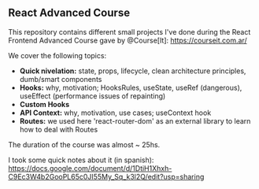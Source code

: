 ## React Advanced Course

This repository contains different small projects I've done during the React Frontend Advanced Course gave by @Course[It]: https://courseit.com.ar/

We cover the following topics:

* **Quick nivelation:** state, props, lifecycle, clean architecture principles, dumb/smart components
* **Hooks:** why, motivation; HooksRules, useState, useRef (dangerous), useEffect (performance issues of repainting)
* **Custom Hooks**
* **API Context:** why, motivation, use cases; useContext hook
* **Routes:** we used here 'react-router-dom' as an external library to learn how to deal with Routes

The duration of the course was almost ~ 25hs.

I took some quick notes about it (in spanish): https://docs.google.com/document/d/1DtiH1Xhxh-C9Ec3W4b2GooPL65c0JI55My_Sq_k3l2Q/edit?usp=sharing
